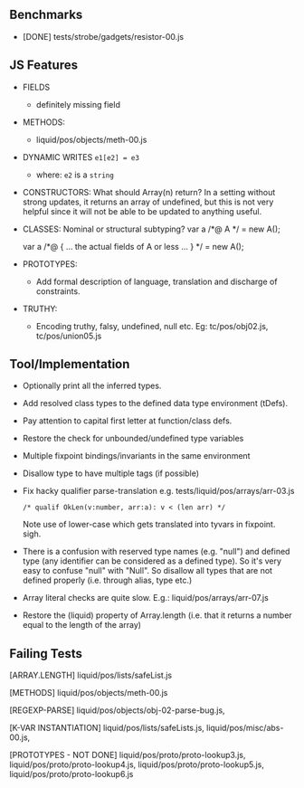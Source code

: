 Benchmarks
----------

  - [DONE] tests/strobe/gadgets/resistor-00.js


JS Features
-----------

  - FIELDS
    - definitely missing field

  - METHODS:
    - liquid/pos/objects/meth-00.js

  - DYNAMIC WRITES `e1[e2] = e3` 
    - where: `e2` is a `string`

  - CONSTRUCTORS: 
      What should Array(n) return?  In a setting without strong updates, it 
      returns an array of undefined, but this is not very helpful since it will 
      not be able to be updated to anything useful.

  - CLASSES:
      Nominal or structural subtyping?
      var a /*@ A */ = new A();

      var a /*@ { ... the actual fields of A or less ... } */ = new A();

  - PROTOTYPES:
    - Add formal description of language, translation and discharge of constraints.

  - TRUTHY:
    - Encoding truthy, falsy, undefined, null etc.
      Eg: tc/pos/obj02.js, tc/pos/union05.js


Tool/Implementation
-------------------
  
  - Optionally print all the inferred types.

  - Add resolved class types to the defined data type environment (tDefs).

  - Pay attention to capital first letter at function/class defs.

  - Restore the check for unbounded/undefined type variables

  - Multiple fixpoint bindings/invariants in the same environment

  - Disallow type to have multiple tags (if possible)

  - Fix hacky qualifier parse-translation e.g. tests/liquid/pos/arrays/arr-03.js
        
        /* qualif OkLen(v:number, arr:a): v < (len arr) */

    Note use of lower-case which gets translated into tyvars in fixpoint. sigh.

  - There is a confusion with reserved type names (e.g. "null") and defined
    type (any identifier can be considered as a defined type). So it's very easy
    to confuse "null" with "Null". So disallow all types that are not defined
    properly (i.e. through alias, type etc.)

  - Array literal checks are quite slow.
      E.g.: liquid/pos/arrays/arr-07.js

  - Restore the (liquid) property of Array.length (i.e. that it returns a number
    equal to the length of the array)

Failing Tests 
-------------

[ARRAY.LENGTH]
  liquid/pos/lists/safeList.js

[METHODS]
  liquid/pos/objects/meth-00.js

[REGEXP-PARSE]
  liquid/pos/objects/obj-02-parse-bug.js,

[K-VAR INSTANTIATION]
 liquid/pos/lists/safeLists.js,
 liquid/pos/misc/abs-00.js,

[PROTOTYPES - NOT DONE]
 liquid/pos/proto/proto-lookup3.js,
 liquid/pos/proto/proto-lookup4.js,
 liquid/pos/proto/proto-lookup5.js,
 liquid/pos/proto/proto-lookup6.js

